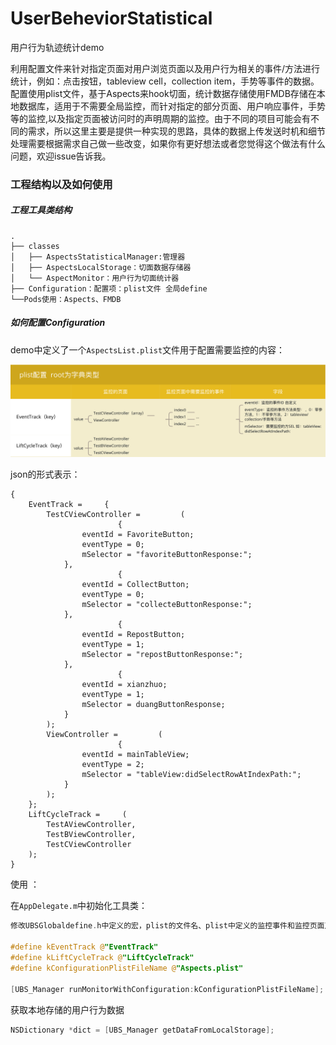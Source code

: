 # UserBeheviorStatistical
用户行为轨迹统计demo

利用配置文件来针对指定页面对用户浏览页面以及用户行为相关的事件/方法进行统计，例如：点击按钮，tableview cell，collection item，手势等事件的数据。配置使用plist文件，基于Aspects来hook切面，统计数据存储使用FMDB存储在本地数据库，适用于不需要全局监控，而针对指定的部分页面、用户响应事件，手势等的监控,以及指定页面被访问时的声明周期的监控。由于不同的项目可能会有不同的需求，所以这里主要是提供一种实现的思路，具体的数据上传发送时机和细节处理需要根据需求自己做一些改变，如果你有更好想法或者您觉得这个做法有什么问题，欢迎issue告诉我。

### 工程结构以及如何使用

##### 工程工具类结构

```
.
├── classes
│   ├── AspectsStatisticalManager:管理器
│   ├── AspectsLocalStorage：切面数据存储器
│   └── AspectMonitor：用户行为切面统计器
├── Configuration：配置项：plist文件 全局define
└──Pods使用：Aspects、FMDB
```



##### 如何配置Configuration

demo中定义了一个`AspectsList.plist`文件用于配置需要监控的内容：

![image-20190109140653506](./image-20190109140653506.png)

json的形式表示：

```
{
    EventTrack =     {
        TestCViewController =         (
                        {
                eventId = FavoriteButton;
                eventType = 0;
                mSelector = "favoriteButtonResponse:";
            },
                        {
                eventId = CollectButton;
                eventType = 0;
                mSelector = "collecteButtonResponse:";
            },
                        {
                eventId = RepostButton;
                eventType = 1;
                mSelector = "repostButtonResponse:";
            },
                        {
                eventId = xianzhuo;
                eventType = 1;
                mSelector = duangButtonResponse;
            }
        );
        ViewController =         (
                        {
                eventId = mainTableView;
                eventType = 2;
                mSelector = "tableView:didSelectRowAtIndexPath:";
            }
        );
    };
    LiftCycleTrack =     (
        TestAViewController,
        TestBViewController,
        TestCViewController
    );
}
```

使用 ：

在`AppDelegate.m`中初始化工具类：

```objective-c
修改UBSGlobaldefine.h中定义的宏，plist的文件名、plist中定义的监控事件和监控页面声明周期的key

#define kEventTrack @"EventTrack"
#define kLiftCycleTrack @"LiftCycleTrack"
#define kConfigurationPlistFileName @"Aspects.plist"
    
[UBS_Manager runMonitorWithConfiguration:kConfigurationPlistFileName];
```

获取本地存储的用户行为数据

```objective-c
NSDictionary *dict = [UBS_Manager getDataFromLocalStorage];
```





